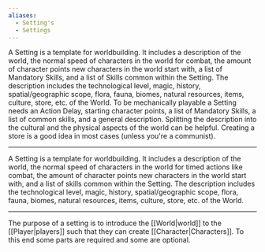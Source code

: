 ```yaml
---
aliases:
  - Setting's
  - Settings
---
```

A Setting is a template for worldbuilding. It includes a description of the world, the normal speed of characters in the world for combat, the amount of character points new characters in the world start with, a list of Mandatory Skills, and a list of Skills common within the Setting. The description includes the technological level, magic, history, spatial/geographic scope, flora, fauna, biomes, natural resources, items, culture, store, etc. of the World. To be mechanically playable a Setting needs an Action Delay, starting character points, a list of Mandatory Skills, a list of common skills, and a general description. Splitting the description into the cultural and the physical aspects of the world can be helpful. Creating a store is a good idea in most cases (unless you're a communist).

---

A Setting is a template for worldbuilding. It includes a description of the world, the normal speed of characters in the world for timed actions like combat, the amount of character points new characters in the world start with, and a list of skills common within the Setting. The description includes the technological level, magic, history, spatial/geographic scope, flora, fauna, biomes, natural resources, items, culture, store, etc. of the World.

---

The purpose of a setting is to introduce the [[World|world]] to the [[Player|players]] such that they can create [[Character|Characters]]. To this end some parts are required and some are optional.